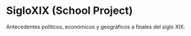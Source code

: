 # SigloXIX (School Project)
Antecedentes políticos, económicos y geográficos a finales del siglo XIX.
